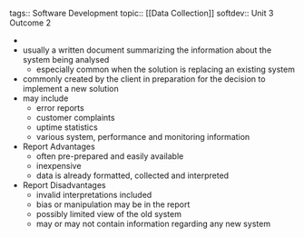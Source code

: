 tags:: Software Development
topic:: [[Data Collection]]
softdev:: Unit 3 Outcome 2

-
- usually a written document summarizing the information about the system being analysed
	- especially common when the solution is replacing an existing system
- commonly created by the client in preparation for the decision to implement a new solution
- may include
	- error reports
	- customer complaints
	- uptime statistics
	- various system, performance and monitoring information
- Report Advantages
	- often pre-prepared and easily available
	- inexpensive
	- data is already formatted, collected and interpreted
- Report Disadvantages
	- invalid interpretations included
	- bias or manipulation may be in the report
	- possibly limited view of the old system
	- may or may not contain information regarding any new system